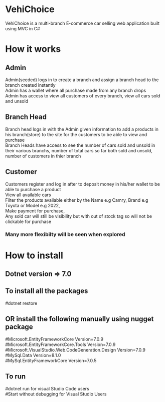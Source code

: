 # VehiChoice
VehiChoice is a multi-branch E-commerce car selling web application built using MVC in C#
# How it works
## Admin
Admin(seeded) logs in to create a branch and assign a branch head to the branch created instantly <br />
Admin has a wallet where all purchase made from any branch drops <br />
Admin has access to view all customers of every branch, view all cars sold and unsold
## Branch Head
Branch head logs in with the Admin given information to add a products in his branch(store) to the site for the customers to be able to view and purchase <br />
Branch Heads have access to see the number of cars sold and unsold in their various branchs, number of total cars so far both sold and unsold, number of customers in thier branch <br />
## Customer
Customers register and log in after to deposit money in his/her wallet to be able to purchase a product <br />
View all available cars <br />
Filter  the products available either by the Name e.g Camry, Brand e.g Toyota or Model e.g 2022, <br />
Make payment for purchase, <br />
Any sold car will still be visibility but with out of stock tag so will not be clickable for purchase

### Many more flexibilty will be seen when explored

# How to install
## Dotnet version => 7.0
## To install all the packages 
#dotnet restore
## OR install the following manually using nugget package
#Microsoft.EntityFrameworkCore Version=7.0.9 <br />
#Microsoft.EntityFrameworkCore.Tools Version=7.0.9 <br />
#Microsoft.VisualStudio.Web.CodeGeneration.Design Version=7.0.9 <br />
#MySql.Data Version=8.1.0 <br />
#MySql.EntityFrameworkCore Version=7.0.5
## To run
#dotnet run for visual Studio Code users <br />
#Start without debugging for Visual Studio Users
